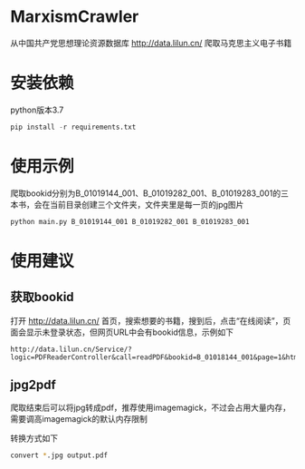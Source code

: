 # MarxismCrawler
从中国共产党思想理论资源数据库 http://data.lilun.cn/ 爬取马克思主义电子书籍

# 安装依赖

python版本3.7

```python
pip install -r requirements.txt
```

# 使用示例

爬取bookid分别为B_01019144_001、B_01019282_001、B_01019283_001的三本书，会在当前目录创建三个文件夹，文件夹里是每一页的jpg图片

```python
python main.py B_01019144_001 B_01019282_001 B_01019283_001
```

# 使用建议

## 获取bookid

打开 http://data.lilun.cn/ 首页，搜索想要的书籍，搜到后，点击“在线阅读”，页面会显示未登录状态，但网页URL中会有bookid信息，示例如下

```
http://data.lilun.cn/Service/?logic=PDFReaderController&call=readPDF&bookid=B_01018144_001&page=1&html=selectText_NOINC&from=online&searchChar=undefined
```

## jpg2pdf

爬取结束后可以将jpg转成pdf，推荐使用imagemagick，不过会占用大量内存，需要调高imagemagick的默认内存限制

转换方式如下

```bash
convert *.jpg output.pdf
```